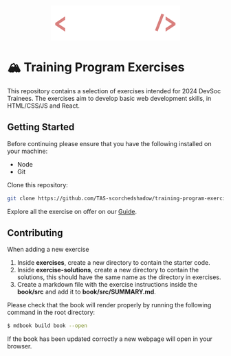 <p align="center" style="padding: 0">
  <picture>
    <source media="(prefers-color-scheme: light)" srcset="./img/fullTransparent.svg">
    <img width='300' alt="DevSoc Logo" src="./img/fullInvertTransparent.svg">
  </picture>
</p>

# 🏔️ Training Program Exercises

This repository contains a selection of exercises intended for 2024 DevSoc Trainees. The exercises aim to develop basic web development skills, in HTML/CSS/JS and React.

## Getting Started

Before continuing please ensure that you have the following installed on your machine:

- Node
- Git

Clone this repository:

```sh
git clone https://github.com/TAS-scorchedshadow/training-program-exercises.git
```

Explore all the exercise on offer on our [Guide](https://tas-scorchedshadow.github.io/training-program-exercises/book).

## Contributing

When adding a new exercise

1. Inside **exercises**, create a new directory to contain the starter code.
2. Inside **exercise-solutions**, create a new directory to contain the solutions, this should have the same name as the directory in exercises.
3. Create a markdown file with the exercise instructions inside the **book/src** and add it to **book/src/SUMMARY.md**.

Please check that the book will render properly by running the following command in the root directory:

```sh
$ mdbook build book --open
```

If the book has been updated correctly a new webpage will open in your browser.
